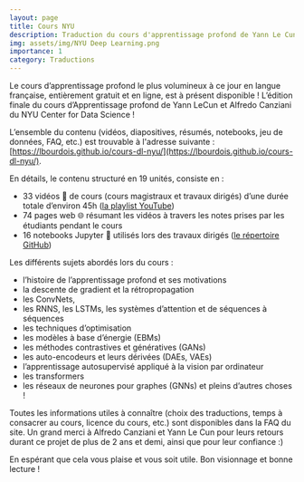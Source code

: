 ```yaml
---
layout: page
title: Cours NYU
description: Traduction du cours d'apprentissage profond de Yann Le Cun et Alfredo Canziani
img: assets/img/NYU Deep Learning.png
importance: 1
category: Traductions
---
```


Le cours d’apprentissage profond le plus volumineux à ce jour en langue française, entièrement gratuit et en ligne, est à présent disponible !
L’édition finale du cours d’Apprentissage profond de Yann LeCun et Alfredo Canziani du NYU Center for Data Science !

L’ensemble du contenu (vidéos, diapositives, résumés, notebooks, jeu de données, FAQ, etc.) est trouvable à l'adresse suivante : [https://lbourdois.github.io/cours-dl-nyu/](https://lbourdois.github.io/cours-dl-nyu/).
 
En détails, le contenu structuré en 19 unités, consiste en :
- 33 vidéos 🎥 de cours (cours magistraux et travaux dirigés) d’une durée totale d’environ 45h ([la playlist YouTube](https://www.youtube.com/watch?v=0bMe_vCZo30&list=PL5v98r88P9ZanM5WxvQcLJK-GKr4hQms5))
- 74 pages web 🌐 résumant les vidéos à travers les notes prises par les étudiants pendant le cours
- 16 notebooks Jupyter 📓 utilisés lors des travaux dirigés ([le répertoire GitHub](https://github.com/lbourdois/pytorch-Deep-Learning-Notebooks-in-French))
 
Les différents sujets abordés lors du cours :
- l’histoire de l’apprentissage profond et ses motivations
- la descente de gradient et la rétropropagation
- les ConvNets,
- les RNNS, les LSTMs, les systèmes d’attention et de séquences à séquences
- les techniques d’optimisation
- les modèles à base d’énergie (EBMs)
- les méthodes contrastives et génératives (GANs)
- les auto-encodeurs et leurs dérivées (DAEs, VAEs)
- l’apprentissage autosupervisé appliqué à la vision par ordinateur
- les transformers
- les réseaux de neurones pour graphes (GNNs)
et pleins d’autres choses !
 
Toutes les informations utiles à connaître (choix des traductions, temps à consacrer au cours, licence du cours, etc.) sont disponibles dans la FAQ du site.
Un grand merci à Alfredo Canziani et Yann Le Cun pour leurs retours durant ce projet de plus de 2 ans et demi, ainsi que pour leur confiance :)
 
En espérant que cela vous plaise et vous soit utile.
Bon visionnage et bonne lecture !
